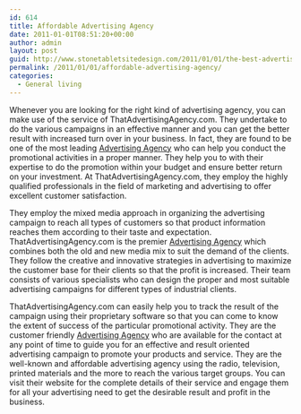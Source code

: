 ```yaml
---
id: 614
title: Affordable Advertising Agency
date: 2011-01-01T08:51:20+00:00
author: admin
layout: post
guid: http://www.stonetabletsitedesign.com/2011/01/01/the-best-advertising-agency/
permalink: /2011/01/01/affordable-advertising-agency/
categories:
  - General living
---
```

Whenever you are looking for the right kind of advertising agency, you can make use of the service of ThatAdvertisingAgency.com. They undertake to do the various campaigns in an effective manner and you can get the better result with increased turn over in your business. In fact, they are found to be one of the most leading [Advertising Agency](http://www.ThatAdvertisingAgency.com) who can help you conduct the promotional activities in a proper manner. They help you to with their expertise to do the promotion within your budget and ensure better return on your investment. At ThatAdvertisingAgency.com, they employ the highly qualified professionals in the field of marketing and advertising to offer excellent customer satisfaction.

They employ the mixed media approach in organizing the advertising campaign to reach all types of customers so that product information reaches them according to their taste and expectation. ThatAdvertisingAgency.com is the premier [Advertising Agency](http://www.ThatAdvertisingAgency.com) which combines both the old and new media mix to suit the demand of the clients. They follow the creative and innovative strategies in advertising to maximize the customer base for their clients so that the profit is increased. Their team consists of various specialists who can design the proper and most suitable advertising campaigns for different types of industrial clients. 

ThatAdvertisingAgency.com can easily help you to track the result of the campaign using their proprietary software so that you can come to know the extent of success of the particular promotional activity. They are the customer friendly [Advertising Agency](http://www.ThatAdvertisingAgency.com) who are available for the contact at any point of time to guide you for an effective and result oriented advertising campaign to promote your products and service. They are the well-known and affordable advertising agency using the radio, television, printed materials and the more to reach the various target groups. You can visit their website for the complete details of their service and engage them for all your advertising need to get the desirable result and profit in the business.